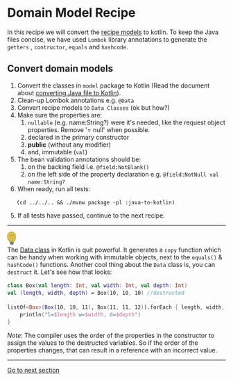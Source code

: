 # Domain Model Recipe

In this recipe we will convert
the [recipe models](../../../java-to-kotlin/src/main/java/nl/rabobank/kotlinmovement/recipes/model) to
kotlin. To keep the Java files concise, we have used `Lombok` library annotations to generate the `getters`
, `contructor`, `equals` and `hashcode`.

## Convert domain models

1) Convert the classes in `model` package to Kotlin (Read the document
   about [converting Java file to Kotlin](CONVERT_JAVA_FILE_TO_KOTLIN.md)).
2) Clean-up Lombok annotations e.g. `@Data`
3) Convert recipe models to `Data Classes` (ok but how?)
4) Make sure the properties are:
    1) `nullable` (e.g. name:String?) were it's needed, like the request object properties. Remove '= null' when possible.
    2) declared in the primary constructor
    3) **public** (without any modifier)
    4) and, immutable (`val`)
5) The bean validation annotations should be:
    1) on the backing field i.e. `@field:NotBlank()`
    2) on the left side of the property declaration e.g. `@field:NotNull val name:String?`
6) When ready, run all tests:

```shell
   (cd ../../.. && ./mvnw package -pl :java-to-kotlin)
 ```

5) If all tests have passed, continue to the next recipe.

--- 
![light-bulb](../../sources/png/light-bulb-xs.png)  
The [Data class](https://kotlinlang.org/docs/data-classes.html) in Kotlin is quit powerful. It generates a `copy`
function which can be handy when working with immutable objects, next to the `equals()` & `hashCode()` functions.
Another cool thing about the `Data` class is, you can `destruct` it. Let's see how that looks:

```kotlin
class Box(val length: Int, val width: Int, val depth: Int)
val (length, width, depth) = Box(10, 10, 10) //destructed

listOf<Box>(Box(10, 10, 11), Box(11, 11, 12)).forEach { length, width, depth -> //destructed in a lambda
    println("l=$length w=$width, d=$depth")
}
```

*Note*: The compiler uses the order of the properties in the constructor to assign the values to the destructed
variables. So if the order of the properties changes, that can result in a reference with an incorrect value.

---

[Go to next section](../3-data/Recipe.md)




